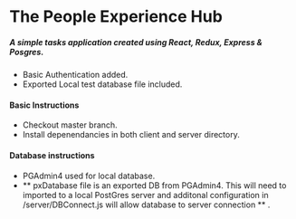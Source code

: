 # The People Experience Hub

##### A simple tasks application created using React, Redux, Express & Posgres.

- Basic Authentication added.
- Exported Local test database file included.

#### Basic Instructions

- Checkout master branch.
- Install depenendancies in both client and server directory.

#### Database instructions

- PGAdmin4 used for local database.
- ** pxDatabase file is an exported DB from PGAdmin4. This will need to imported to a local PostGres server and additonal configuration in /server/DBConnect.js will allow database to server connection ** .
